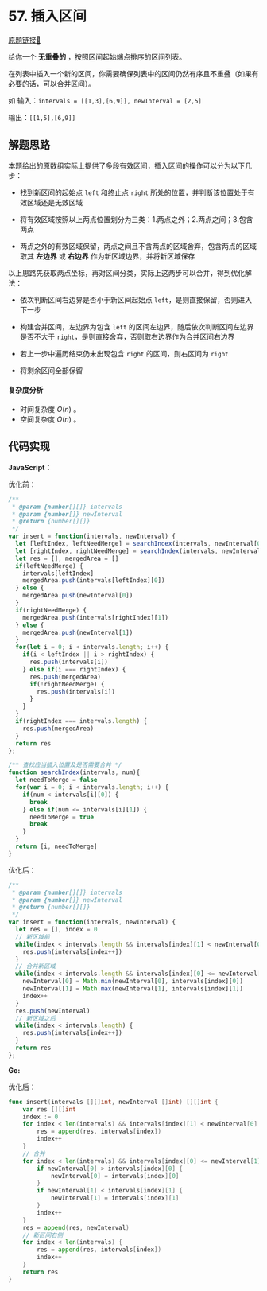# 57. 插入区间
[原题链接🔗](https://leetcode-cn.com/problems/insert-interval/)

给你一个 **无重叠的** ，按照区间起始端点排序的区间列表。

在列表中插入一个新的区间，你需要确保列表中的区间仍然有序且不重叠（如果有必要的话，可以合并区间）。

如 输入：`intervals = [[1,3],[6,9]], newInterval = [2,5]`

  输出：`[[1,5],[6,9]]`

## 解题思路
本题给出的原数组实际上提供了多段有效区间，插入区间的操作可以分为以下几步：

 - 找到新区间的起始点 `left` 和终止点 `right` 所处的位置，并判断该位置处于有效区域还是无效区域

 - 将有效区域按照以上两点位置划分为三类：1.两点之外；2.两点之间；3.包含两点

 - 两点之外的有效区域保留，两点之间且不含两点的区域舍弃，包含两点的区域取其 **左边界** 或 **右边界** 作为新区域边界，并将新区域保存

以上思路先获取两点坐标，再对区间分类，实际上这两步可以合并，得到优化解法：

 - 依次判断区间右边界是否小于新区间起始点 `left`，是则直接保留，否则进入下一步

 - 构建合并区间，左边界为包含 `left` 的区间左边界，随后依次判断区间左边界是否不大于 `right`，是则直接舍弃，否则取右边界作为合并区间右边界

 - 若上一步中遍历结束仍未出现包含 `right` 的区间，则右区间为 `right`

 - 将剩余区间全部保留

#### 复杂度分析
 - 时间复杂度 $O(n)$ 。
 - 空间复杂度 $O(n)$ 。

## 代码实现

**JavaScript：**

优化前：
```js
/**
 * @param {number[][]} intervals
 * @param {number[]} newInterval
 * @return {number[][]}
 */
var insert = function(intervals, newInterval) {
  let [leftIndex, leftNeedMerge] = searchIndex(intervals, newInterval[0])
  let [rightIndex, rightNeedMerge] = searchIndex(intervals, newInterval[1])
  let res = [], mergedArea = []
  if(leftNeedMerge) {
    intervals[leftIndex]
    mergedArea.push(intervals[leftIndex][0])
  } else {
    mergedArea.push(newInterval[0])
  }
  if(rightNeedMerge) {
    mergedArea.push(intervals[rightIndex][1])
  } else {
    mergedArea.push(newInterval[1])
  }
  for(let i = 0; i < intervals.length; i++) {
    if(i < leftIndex || i > rightIndex) {
      res.push(intervals[i])
    } else if(i === rightIndex) {
      res.push(mergedArea)
      if(!rightNeedMerge) {
        res.push(intervals[i])
      }
    }
  }
  if(rightIndex === intervals.length) {
    res.push(mergedArea)
  }
  return res
};

/** 查找应当插入位置及是否需要合并 */
function searchIndex(intervals, num){
  let needToMerge = false
  for(var i = 0; i < intervals.length; i++) {
    if(num < intervals[i][0]) {
      break
    } else if(num <= intervals[i][1]) {
      needToMerge = true
      break
    }
  }
  return [i, needToMerge]
}
```

优化后：
```js
/**
 * @param {number[][]} intervals
 * @param {number[]} newInterval
 * @return {number[][]}
 */
var insert = function(intervals, newInterval) {
  let res = [], index = 0
  // 新区域前
  while(index < intervals.length && intervals[index][1] < newInterval[0]) {
    res.push(intervals[index++])
  }
  // 合并新区域
  while(index < intervals.length && intervals[index][0] <= newInterval[1]) {
    newInterval[0] = Math.min(newInterval[0], intervals[index][0])
    newInterval[1] = Math.max(newInterval[1], intervals[index][1])
    index++
  }
  res.push(newInterval)
  // 新区域之后
  while(index < intervals.length) {
    res.push(intervals[index++])
  }
  return res
};
```

**Go:**

优化后：
```go
func insert(intervals [][]int, newInterval []int) [][]int {
    var res [][]int
    index := 0
    for index < len(intervals) && intervals[index][1] < newInterval[0] {
        res = append(res, intervals[index])
        index++
    }
    // 合并
    for index < len(intervals) && intervals[index][0] <= newInterval[1] {
        if newInterval[0] > intervals[index][0] {
            newInterval[0] = intervals[index][0]
        }
        if newInterval[1] < intervals[index][1] {
            newInterval[1] = intervals[index][1]
        }
        index++
    }
    res = append(res, newInterval)
    // 新区间右侧
    for index < len(intervals) {
        res = append(res, intervals[index])
        index++
    }
    return res
}
```
